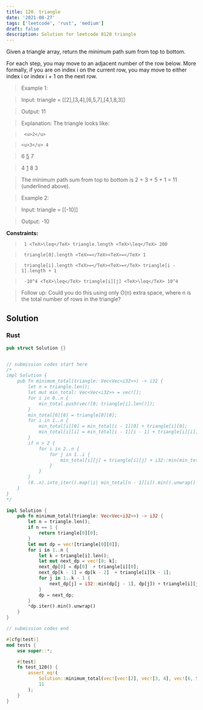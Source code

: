 ```yaml
---
title: 120. triangle
date: '2021-08-27'
tags: ['leetcode', 'rust', 'medium']
draft: false
description: Solution for leetcode 0120 triangle
---
```


 

  Given a triangle array, return the minimum path sum from top to bottom.

  For each step, you may move to an adjacent number of the row below. More formally, if you are on index i on the current row, you may move to either index i or index i + 1 on the next row.

   

 >   Example 1:

  

 >   Input: triangle <TeX>=</TeX> [[2],[3,4],[6,5,7],[4,1,8,3]]

 >   Output: 11

 >   Explanation: The triangle looks like:

 >      <u>2</u>

 >     <u>3</u> 4

 >    6 <u>5</u> 7

 >   4 <u>1</u> 8 3

 >   The minimum path sum from top to bottom is 2 + 3 + 5 + 1 <TeX>=</TeX> 11 (underlined above).

  

 >   Example 2:

  

 >   Input: triangle <TeX>=</TeX> [[-10]]

 >   Output: -10

  

   

  **Constraints:**

  

 >   	1 <TeX>\leq</TeX> triangle.length <TeX>\leq</TeX> 200

 >   	triangle[0].length <TeX>=</TeX><TeX>=</TeX> 1

 >   	triangle[i].length <TeX>=</TeX><TeX>=</TeX> triangle[i - 1].length + 1

 >   	-10^4 <TeX>\leq</TeX> triangle[i][j] <TeX>\leq</TeX> 10^4

  

   

 >   Follow up: Could you do this using only O(n) extra space, where n is the total number of rows in the triangle?


## Solution
### Rust
```rust
pub struct Solution {}


// submission codes start here
/*
impl Solution {
    pub fn minimum_total(triangle: Vec<Vec<i32>>) -> i32 {
        let n = triangle.len();
        let mut min_total: Vec<Vec<i32>> = vec![];
        for i in 0..n {
            min_total.push(vec![0; triangle[i].len()]);
        }
        min_total[0][0] = triangle[0][0];
        for i in 1..n {
            min_total[i][0] = min_total[i - 1][0] + triangle[i][0];
            min_total[i][i] = min_total[i - 1][i - 1] + triangle[i][i];
        }
        if n > 2 {
            for i in 2..n {
                for j in 1..i {
                    min_total[i][j] = triangle[i][j] + i32::min(min_total[i - 1][j - 1], min_total[i - 1][j]);
                }
            }    
        }
        (0..n).into_iter().map(|i| min_total[n - 1][i]).min().unwrap()
    }
}
*/

impl Solution {
    pub fn minimum_total(triangle: Vec<Vec<i32>>) -> i32 {
        let n = triangle.len();
        if n == 1 {
            return triangle[0][0];
        }
        let mut dp = vec![triangle[0][0]];
        for i in 1..n {
            let k = triangle[i].len();
            let mut next_dp = vec![0; k];
            next_dp[0] = dp[0]  + triangle[i][0];
            next_dp[k - 1] = dp[k - 2]  + triangle[i][k - 1];
            for j in 1..k - 1 {
                next_dp[j] = i32::min(dp[j - 1], dp[j]) + triangle[i][j];
            }            
            dp = next_dp;
        }
        *dp.iter().min().unwrap()
    }
}

// submission codes end

#[cfg(test)]
mod tests {
    use super::*;

    #[test]
    fn test_120() {
        assert_eq!(
            Solution::minimum_total(vec![vec![2], vec![3, 4], vec![6, 5, 7], vec![4, 1, 8, 3]]),
            11
        );
    }
}

```
